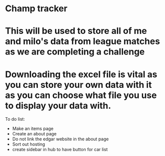 # Champ tracker
# This will be used to store all of me and milo's data from league matches as we are completing a challenge 
# Downloading the excel file is vital as you can store your own data with it as you can choose what file you use to display your data with.

To do list:
- Make an items page
- Create an about page
- Do not link the edgar website in the about page
- Sort out hosting
- create sidebar in hub to have button for car list
